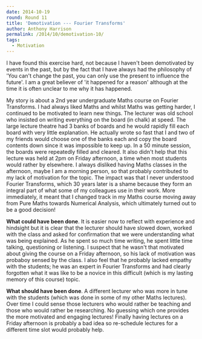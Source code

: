 ```yaml
---
date: 2014-10-19
round: Round 11
title: 'Demotivation --- Fourier Transforms'
author: Anthony Harrison
permalink: /2014/10/demotivation-10/
tags:
  - Motivation
---
```

I have found this exercise hard, not because I haven't been demotivated by events in the past, but by the fact that I have always had the philosophy of 'You can't change the past, you can only use the present to influence the future'. I am a great believer of 'it happened for a reason' although at the time it is often unclear to me why it has happened.

My story is about a 2nd year undergraduate Maths course on Fourier Transforms. I had always liked Maths and whilst Maths was getting harder, I continued to be motivated to learn new things. The lecturer was old school who insisted on writing everything on the board (in chalk) at speed. The large lecture theatre had 3 banks of boards and he would rapidly fill each board with very little explanation. He actually wrote so fast that I and two of my friends would choose one of the banks each and copy the board contents down since it was impossible to keep up. In a 50 minute session, the boards were repeatedly filled and cleared. It also didn't help that this lecture was held at 2pm on Friday afternoon, a time when most students would rather by elsewhere. I always disliked having Maths classes in the afternoon, maybe I am a morning person, so that probably contributed to my lack of motivation for the topic. The impact was that I never understood Fourier Transforms, which 30 years later is a shame because they form an integral part of what some of my colleagues use in their work. More immediately, it meant that I changed track in my Maths course moving away from Pure Maths towards Numerical Analysis, which ultimately turned out to be a good decision!

**What could have been done**. It is easier now to reflect with experience and hindsight but it is clear that the lecturer should have slowed down, worked with the class and asked for confirmation that we were understanding what was being explained. As he spent so much time writing, he spent little time talking, questioning or listening. I suspect that he wasn't that motivated about giving the course on a Friday afternoon, so his lack of motivation was probaboy sensed by the class. I also feel that he probably lacked empathy with the students; he was an expert in Fourier Transforms and had clearly forgotten what it was like to be a novice in this difficult (which is my lasting memory of this course) topic.

**What should have been done**. A different lecturer who was more in tune with the students (which was done in some of my other Maths lectures). Over time I could sense those lecturers who would rather be teaching and those who would rather be researching. No guessing which one provides the more motivated and engaging lectures! Finally having lectures on a Friday afternoon is probably a bad idea so re-schedule lectures for a different time slot would probably help.
